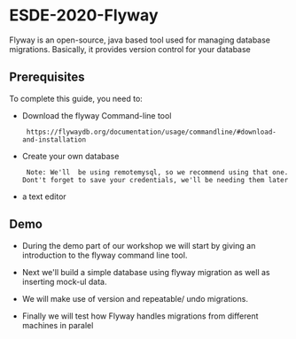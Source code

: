 # ESDE-2020-Flyway

Flyway is an open-source, java based tool used for managing database migrations. Basically, it provides version control for your database

## Prerequisites
To complete this guide, you need to:

 * Download the flyway Command-line tool 

 		https://flywaydb.org/documentation/usage/commandline/#download-and-installation

 * Create your own database

 		Note: We'll  be using remotemysql, so we recommend using that one. Dont't forget to save your credentials, we'll be needing them later

 * a text editor
 
## Demo

* During the demo part of our workshop we will start by giving an introduction to the flyway command line tool.

* Next we'll build a simple database using flyway migration as well as inserting mock-ul data.

* We will make use of version and repeatable/ undo migrations.

* Finally we will test how Flyway handles migrations from different machines in paralel 

